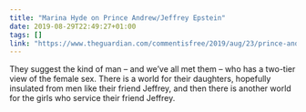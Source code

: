 ```yaml
---
title: "Marina Hyde on Prince Andrew/Jeffrey Epstein"
date: 2019-08-29T22:49:27+01:00
tags: []
link: "https://www.theguardian.com/commentisfree/2019/aug/23/prince-andrew-appalled-epstein-royal-wedding"
---
```

They suggest the kind of man – and we’ve all met them – who has a two-tier view of the female sex. There is a world for their daughters, hopefully insulated from men like their friend Jeffrey, and then there is another world for the girls who service their friend Jeffrey.
